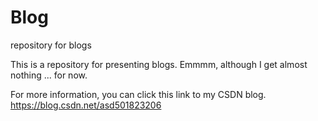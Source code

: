 # Blog
repository for blogs

This is a repository for presenting blogs.
Emmmm, although I get almost nothing ... for now.

For more information, you can click this link to my CSDN blog.
https://blog.csdn.net/asd501823206
